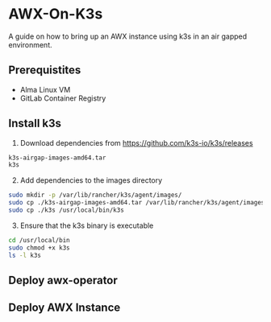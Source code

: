# AWX-On-K3s
A guide on how to bring up an AWX instance using k3s in an air gapped environment.

## Prerequistites
- Alma Linux VM  
- GitLab Container Registry

## Install k3s
1. Download dependencies from https://github.com/k3s-io/k3s/releases
```sh
k3s-airgap-images-amd64.tar
k3s
```
2. Add dependencies to the images directory
```sh
sudo mkdir -p /var/lib/rancher/k3s/agent/images/
sudo cp ./k3s-airgap-images-amd64.tar /var/lib/rancher/k3s/agent/images/
sudo cp ./k3s /usr/local/bin/k3s
```
3. Ensure that the k3s binary is executable
```sh
cd /usr/local/bin
sudo chmod +x k3s
ls -l k3s
```

## Deploy awx-operator

## Deploy AWX Instance
